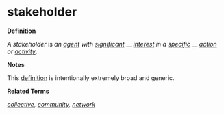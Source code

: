 # stakeholder

**Definition**

_A stakeholder_ is _an_ [_agent_](https://github.com/gcassel/Modular-Organization-Terminology/blob/master/terms/agent.md) _with_ [_significant_](https://github.com/gcassel/Modular-Organization-Terminology/blob/master/terms/significance.md) __ [_interest_](https://github.com/gcassel/Modular-Organization-Terminology/blob/master/terms/interest.md) _in a_ [_specific_](https://github.com/gcassel/Modular-Organization-Terminology/blob/master/terms/specific.md) __ [_action_](https://github.com/gcassel/Modular-Organization-Terminology/blob/master/terms/act.md) _or_ [_activity_](https://github.com/gcassel/Modular-Organization-Terminology/blob/master/terms/activity.md).

**Notes**

This [definition](https://github.com/gcassel/Modular-Organization-Terminology/blob/master/terms/define.md) is intentionally extremely broad and generic.

**Related Terms**

[_collective_](https://github.com/gcassel/Modular-Organization-Terminology/blob/master/terms/collective.md)_,_ [_community_](https://github.com/gcassel/Modular-Organization-Terminology/blob/master/terms/community.md)_,_ [_network_](https://github.com/gcassel/Modular-Organization-Terminology/blob/master/terms/network.md)
